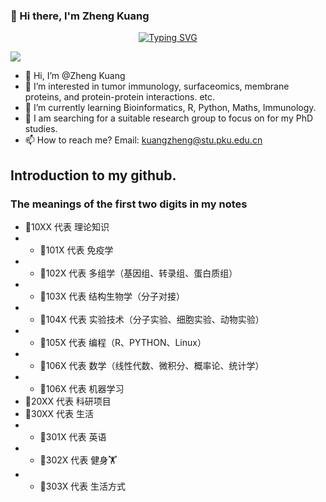 ### 👋 Hi there, I'm Zheng Kuang 


  
  <!-- dynamic typing effect 动态打字效果 -->
  <div align="center">
    <a href="https://blog.sunguoqi.com/">
      <img src="https://readme-typing-svg.demolab.com?font=Fira+Code&pause=1000&width=435&lines=println(%22Hello%2C%20World%22);Zheng Kuang 匡正 &center=true&size=27" alt="Typing SVG" />
    </a>
  </div>

  <!-- knock code pictures 敲代码的图片 -->
  <img src="https://cdn.jsdelivr.net/gh/sun0225SUN/sun0225SUN/assets/images/coding.gif" /><br>

  <!-- profile logo 个人资料徽标
  <div align="center">
    <a href="https://juejin.cn/user/3257207932075799"><img src="https://img.shields.io/badge/Website-博客-blue" /></a>&emsp;
    <a href="https://space.bilibili.com/23473180/"><img src="https://img.shields.io/badge/Bilibili-B站-ff69b4" /></a>&emsp;
    <a href="https://blog.csdn.net/qq_35578171/"><img src="https://img.shields.io/badge/CSDN-论坛-c32136" /></a>&emsp;
    <a href="https://www.zhihu.com/people/zhjunqiu"><img src="https://img.shields.io/badge/Zhihu-知乎-blue" /></a>&emsp;
     -->
     

<!-- 个人简介 -->
- 👋 Hi, I’m @Zheng Kuang
- 👀 I’m interested in tumor immunology, surfaceomics, membrane proteins, and protein-protein interactions. etc.
- 🌱 I’m currently learning Bioinformatics, R, Python, Maths, Immunology.
- 💞️ I am searching for a suitable research group to focus on for my PhD studies.
- 📫 How to reach me? Email: kuangzheng@stu.pku.edu.cn

<!-- 笔记简介 -->
## Introduction to my github.
### The meanings of the first two digits in my notes
- 📒10XX 代表 理论知识
- - 📖101X 代表 免疫学
- - 📖102X 代表 多组学（基因组、转录组、蛋白质组）
- - 📖103X 代表 结构生物学（分子对接）  
- - 📖104X 代表 实验技术（分子实验、细胞实验、动物实验） 
- - 📖105X 代表 编程（R、PYTHON、Linux）
- - 📖106X 代表 数学（线性代数、微积分、概率论、统计学）
- - 📖106X 代表 机器学习   
- 📒20XX 代表 科研项目
- 📒30XX 代表 生活
- - 📖301X 代表 英语
- - 📖302X 代表 健身🏋️
- - 📖303X 代表 生活方式 
  
<!-- 笔记简介
📒10XX represents Theoretical Knowledge
📖101X represents Immunology
📖102X represents Multi-omics (Genomics, Transcriptomics, Proteomics)
📖103X represents Structural Biology (Molecular Docking)
📖104X represents Experimental Techniques (Molecular Experiments, Cellular Experiments, Animal Experiments)
📖105X represents Programming (R, PYTHON, Linux)
📖106X represents Mathematics (Linear Algebra, Calculus, Probability Theory, Statistics)
📖106X represents Machine Learning
📒20XX represents Scientific Research Projects
📒30XX represents Life
📖301X represents English
📖302X represents Fitness 🏋️
📖303X represents Lifestyle
 -->

<!--
**drkuang/drkuang** is a ✨ _special_ ✨ repository because its `README.md` (this file) appears on your GitHub profile.

Here are some ideas to get you started:

- 🔭 I’m currently working on ...
- 🌱 I’m currently learning ...
- 👯 I’m looking to collaborate on ...
- 🤔 I’m looking for help with ...
- 💬 Ask me about ...
- 📫 How to reach me: ...
- 😄 Pronouns: ...
- ⚡ Fun fact: ...
-->

